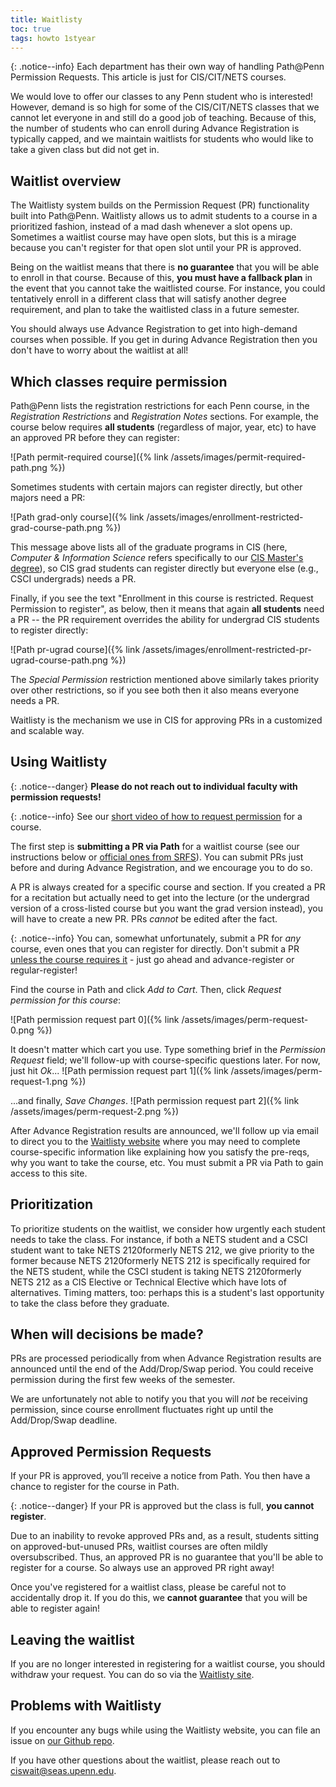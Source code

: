 ```yaml
---
title: Waitlisty
toc: true
tags: howto 1styear
---
```


{: .notice--info}
Each department has their own way of handling Path@Penn Permission Requests. This article is just for CIS/CIT/NETS courses.

We would love to offer our classes to any Penn student who is interested! However, demand is so high for some of the CIS/CIT/NETS classes that we cannot let everyone in and still do a good job of teaching. Because of this, the number of students who can enroll during Advance Registration is typically capped, and we maintain waitlists for students who would like to take a given class but did not get in.

## Waitlist overview

The Waitlisty system builds on the Permission Request (PR) functionality built into Path@Penn. Waitlisty allows us to admit students to a course in a prioritized fashion, instead of a mad dash whenever a slot opens up. Sometimes a waitlist course may have open slots, but this is a mirage because you can't register for that open slot until your PR is approved.

Being on the waitlist means that there is **no guarantee** that you will be able to enroll in that course. Because of this, **you must have a fallback plan** in the event that you cannot take the waitlisted course. For instance, you could tentatively enroll in a different class that will satisfy another degree requirement, and plan to take the waitlisted class in a future semester.

You should always use Advance Registration to get into high-demand courses when possible. If you get in during Advance Registration then you don't have to worry about the waitlist at all!

## Which classes require permission

Path@Penn lists the registration restrictions for each Penn course, in the *Registration Restrictions* and *Registration Notes* sections. For example, the course below requires **all students** (regardless of major, year, etc) to have an approved PR before they can register:

![Path permit-required course]({% link /assets/images/permit-required-path.png %})

Sometimes students with certain majors can register directly, but other majors need a PR:

![Path grad-only course]({% link /assets/images/enrollment-restricted-grad-course-path.png %})

This message above lists all of the graduate programs in CIS (here, _Computer & Information Science_ refers specifically to our [CIS Master's degree](https://www.cis.upenn.edu/graduate/program-offerings/mse-in-cis/)), so CIS grad students can register directly but everyone else (e.g., CSCI undergrads) needs a PR.

Finally, if you see the text "Enrollment in this course is restricted. Request Permission to register", as below, then it means that again **all students** need a PR -- the PR requirement overrides the ability for undergrad CIS students to register directly:

![Path pr-ugrad course]({% link /assets/images/enrollment-restricted-pr-ugrad-course-path.png %})

The _Special Permission_ restriction mentioned above similarly takes priority over other restrictions, so if you see both then it also means everyone needs a PR.

Waitlisty is the mechanism we use in CIS for approving PRs in a customized and scalable way.

## Using Waitlisty

{: .notice--danger} 
**Please do not reach out to individual faculty with permission requests!**

{: .notice--info}
See our [short video of how to request permission](https://bit.ly/3Ru2uVr) for a course.

The first step is **submitting a PR via Path** for a waitlist course (see our instructions below or [official ones from SRFS](https://srfs.upenn.edu/path-at-penn)). You can submit PRs just before and during Advance Registration, and we encourage you to do so.

A PR is always created for a specific course and section. If you created a PR for a recitation but actually need to get into the lecture (or the undergrad version of a cross-listed course but you want the grad version instead), you will have to create a new PR. PRs *cannot* be edited after the fact.

{: .notice--info}
You can, somewhat unfortunately, submit a PR for _any_ course, even ones that you can register for directly. Don't submit a PR [unless the course requires it](#which-classes-require-permission) - just go ahead and advance-register or regular-register!

Find the course in Path and click *Add to Cart*. Then, click *Request permission for this course*:

![Path permission request part 0]({% link /assets/images/perm-request-0.png %})

It doesn't matter which cart you use. Type something brief in the _Permission Request_ field; we'll follow-up with course-specific questions later. For now, just hit _Ok_...
![Path permission request part 1]({% link /assets/images/perm-request-1.png %})

...and finally, _Save Changes_.
![Path permission request part 2]({% link /assets/images/perm-request-2.png %})

After Advance Registration results are announced, we'll follow up via email to direct you to the [Waitlisty website]({{page.links.cis_waitlist}}) where you may need to complete course-specific information like explaining how you satisfy the pre-reqs, why you want to take the course, etc. You must submit a PR via Path to gain access to this site.

## Prioritization

To prioritize students on the waitlist, we consider how urgently each student needs to take the class. For instance, if both a NETS student and a CSCI student want to take <span class="tooltip">NETS 2120<span class="tooltiptext">formerly NETS 212</span></span>, we give priority to the former because <span class="tooltip">NETS 2120<span class="tooltiptext">formerly NETS 212</span></span> is specifically required for the NETS student, while the CSCI student is taking <span class="tooltip">NETS 2120<span class="tooltiptext">formerly NETS 212</span></span> as a CIS Elective or Technical Elective which have lots of alternatives. Timing matters, too: perhaps this is a student's last opportunity to take the class before they graduate.

## When will decisions be made?

PRs are processed periodically from when Advance Registration results are announced until the end of the Add/Drop/Swap period. You could receive permission during the first few weeks of the semester. 

We are unfortunately not able to notify you that you will *not* be receiving permission, since course enrollment fluctuates right up until the Add/Drop/Swap deadline.

## Approved Permission Requests

If your PR is approved, you’ll receive a notice from Path. You then have a chance to register for the course in Path.

{: .notice--danger}
If your PR is approved but the class is full, **you cannot register**.

Due to an inability to revoke approved PRs and, as a result, students sitting on approved-but-unused PRs, waitlist courses are often mildly oversubscribed. Thus, an approved PR is no guarantee that you'll be able to register for a course. So always use an approved PR right away!

Once you've registered for a waitlist class, please be careful not to accidentally drop it. If you do this, we **cannot guarantee** that you will be able to register again!


## Leaving the waitlist

If you are no longer interested in registering for a waitlist course, you should withdraw your request. You can do so via the [Waitlisty site]({{page.links.cis_waitlist}}).


## Problems with Waitlisty

If you encounter any bugs while using the Waitlisty website, you can file an issue on [our Github repo](https://github.com/upenn/waitlisty-issues).

If you have other questions about the waitlist, please reach out to [ciswait@seas.upenn.edu](mailto:ciswait@seas.upenn.edu). 